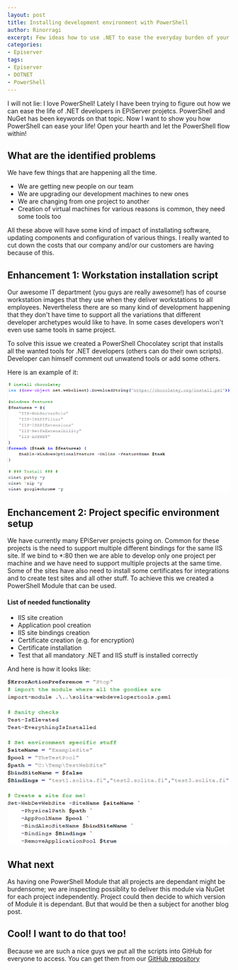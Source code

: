 ```yaml
---
layout: post
title: Installing development environment with PowerShell
author: Rinorragi
excerpt: Few ideas how to use .NET to ease the everyday burden of your .NET developers
categories: 
- Episerver
tags: 
- Episerver 
- DOTNET 
- PowerShell
---
```


I will not lie: I love PowerShell! Lately I have been trying to figure out how we can ease the life of .NET developers in EPiServer projetcs. PowerShell and NuGet has been keywords on that topic. Now I want to show you how PowerShell can ease your life! Open your hearth and let the PowerShell flow within!

## What are the identified problems
We have few things that are happening all the time. 

* We are getting new people on our team
* We are upgrading our development machines to new ones
* We are changing from one project to another 
* Creation of virtual machines for various reasons is common, they need some tools too

All these above will have some kind of impact of installating software, updating components and configuration of various things. I really wanted to cut down the costs that our company and/or our customers are having because of this.

## Enhancement 1: Workstation installation script
Our awesome IT department (you guys are really awesome!) has of course workstation images that they use when they deliver workstations to all employees. Nevertheless there are so many kind of development happening that they don't have time to support all the variations that different developer archetypes would like to have. In some cases developers won't even use same tools in same project. 

To solve this issue we created a PowerShell Chocolatey script that installs all the wanted tools for .NET developers (others can do their own scripts). Developer can himself comment out unwatend tools or add some others. 

Here is an example of it: 


![Tools](/img/powershell-is-backbone-of-dotnet-devops/chocoscript.png)

## Enchancement 2: Project specific environment setup
We have currently many EPiServer projects going on. Common for these projects is the need to support multiple different bindings for the same IIS site. If we bind to *:80 then we are able to develop only one project per machine and we have need to support multiple projects at the same time. Some of the sites have also need to install some certificates for integrations and to create test sites and all other stuff. To achieve this we created a PowerShell Module that can be used. 

#### List of needed functionality
* IIS site creation
* Application pool creation
* IIS site bindings creation 
* Certificate creation (e.g. for encryption) 
* Certificate installation
* Test that all mandatory .NET and IIS stuff is installed correctly

And here is how it looks like:

 
![Tools](/img/powershell-is-backbone-of-dotnet-devops/sitecreation.png)

## What next
As having one PowerShell Module that all projects are dependant might be burdensome; we are inspecting possiblity to deliver this module via NuGet for each project independently. Project could then decide to which version of Module it is dependant. But that would be then a subject for another blog post. 

## Cool! I want to do that too!
Because we are such a nice guys we put all the scripts into GitHub for everyone to access. You can get them from our [GitHub repository](https://github.com/solita/powershell-webdevelopertools)